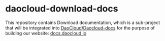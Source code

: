 # daocloud-download-docs

This repository contains Download documentation, which is a sub-project that will be integrated into [DaoCloud/Daocloud-docs](https://github.com/DaoCloud/Daocloud-docs) for the purpose of building our website: [docs.daocloud.io](https://docs.daocloud.io/)
